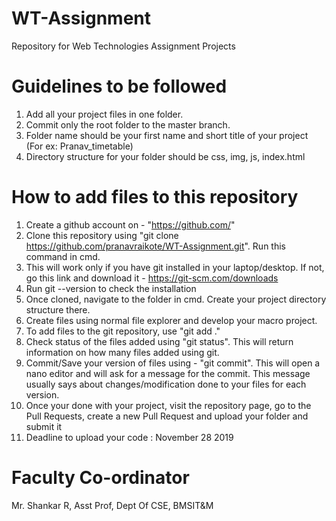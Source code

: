# WT-Assignment
Repository for Web Technologies Assignment Projects

# Guidelines to be followed
1) Add all your project files in one folder.
2) Commit only the root folder to the master branch.
3) Folder name should be your first name and short title of your project (For ex: Pranav_timetable)
4) Directory structure for your folder should be css, img, js, index.html

# How to add files to this repository
1) Create a github account on - "https://github.com/"
2) Clone this repository using "git clone https://github.com/pranavraikote/WT-Assignment.git". Run this command in cmd.
3) This will work only if you have git installed in your laptop/desktop. If not, go this link and download it - https://git-scm.com/downloads
4) Run git --version to check the installation
5) Once cloned, navigate to the folder in cmd. Create your project directory structure there.
6) Create files using normal file explorer and develop your macro project.
7) To add files to the git repository, use "git add ."
8) Check status of the files added using "git status". This will return information on how many files added using git.
9) Commit/Save your version of files using - "git commit". This will open a nano editor and will ask for a message for the commit. This message usually says about changes/modification done to your files for each version.
10) Once your done with your project, visit the repository page, go to the Pull Requests, create a new Pull Request and upload your folder and submit it   
11) Deadline to upload your code : November 28 2019




# Faculty Co-ordinator
Mr. Shankar R, Asst Prof, Dept Of CSE, BMSIT&M


